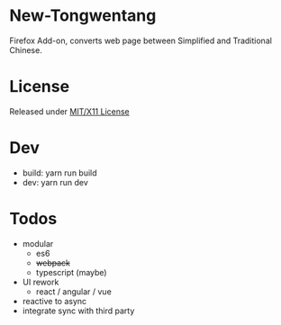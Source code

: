 # New-Tongwentang
Firefox Add-on, converts web page between Simplified and Traditional Chinese.

# License
Released under [MIT/X11 License](https://opensource.org/licenses/mit-license.php)

# Dev
- build: yarn run build
- dev: yarn run dev

# Todos
- modular
  - es6
  - ~~webpack~~
  - typescript (maybe)
- UI rework
  - react / angular / vue
- reactive to async
- integrate sync with third party

